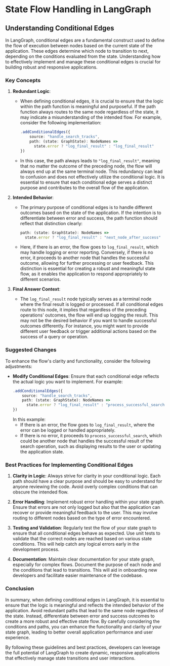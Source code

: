# State Flow Handling in LangGraph

## Understanding Conditional Edges

In LangGraph, conditional edges are a fundamental construct used to define the flow of execution between nodes based on the current state of the application. These edges determine which node to transition to next, depending on the conditions evaluated from the state. Understanding how to effectively implement and manage these conditional edges is crucial for building robust and responsive applications.

### Key Concepts

1. **Redundant Logic**:
   - When defining conditional edges, it is crucial to ensure that the logic within the path function is meaningful and purposeful. If the path function always routes to the same node regardless of the state, it may indicate a misunderstanding of the intended flow. For example, consider the following implementation:
     ```typescript
     .addConditionalEdges({
         source: "handle_search_tracks",
         path: (state: GraphState): NodeNames => 
           state.error ? "log_final_result" : "log_final_result"
     })
     ```
   - In this case, the path always leads to `"log_final_result"`, meaning that no matter the outcome of the preceding node, the flow will always end up at the same terminal node. This redundancy can lead to confusion and does not effectively utilize the conditional logic. It is essential to ensure that each conditional edge serves a distinct purpose and contributes to the overall flow of the application.

2. **Intended Behavior**:
   - The primary purpose of conditional edges is to handle different outcomes based on the state of the application. If the intention is to differentiate between error and success, the path function should reflect that distinction clearly:
     ```typescript
     path: (state: GraphState): NodeNames => 
       state.error ? "log_final_result" : "next_node_after_success"
     ```
   - Here, if there is an error, the flow goes to `log_final_result`, which may handle logging or error reporting. Conversely, if there is no error, it proceeds to another node that handles the successful outcome, allowing for further processing or user feedback. This distinction is essential for creating a robust and meaningful state flow, as it enables the application to respond appropriately to different scenarios.

3. **Final Answer Context**:
   - The `log_final_result` node typically serves as a terminal node where the final result is logged or processed. If all conditional edges route to this node, it implies that regardless of the preceding operations' outcomes, the flow will end up logging the result. This may not be the desired behavior if you want to handle successful outcomes differently. For instance, you might want to provide different user feedback or trigger additional actions based on the success of a query or operation.

### Suggested Changes

To enhance the flow's clarity and functionality, consider the following adjustments:

- **Modify Conditional Edges**: Ensure that each conditional edge reflects the actual logic you want to implement. For example:
  ```typescript
  .addConditionalEdges({
      source: "handle_search_tracks",
      path: (state: GraphState): NodeNames => 
        state.error ? "log_final_result" : "process_successful_search"
  })
  ```
  In this example:
  - If there is an error, the flow goes to `log_final_result`, where the error can be logged or handled appropriately.
  - If there is no error, it proceeds to `process_successful_search`, which could be another node that handles the successful result of the search operation, such as displaying results to the user or updating the application state.

### Best Practices for Implementing Conditional Edges

1. **Clarity in Logic**: Always strive for clarity in your conditional logic. Each path should have a clear purpose and should be easy to understand for anyone reviewing the code. Avoid overly complex conditions that can obscure the intended flow.

2. **Error Handling**: Implement robust error handling within your state graph. Ensure that errors are not only logged but also that the application can recover or provide meaningful feedback to the user. This may involve routing to different nodes based on the type of error encountered.

3. **Testing and Validation**: Regularly test the flow of your state graph to ensure that all conditional edges behave as expected. Use unit tests to validate that the correct nodes are reached based on various state conditions. This will help catch any logical errors early in the development process.

4. **Documentation**: Maintain clear documentation for your state graph, especially for complex flows. Document the purpose of each node and the conditions that lead to transitions. This will aid in onboarding new developers and facilitate easier maintenance of the codebase.

### Conclusion

In summary, when defining conditional edges in LangGraph, it is essential to ensure that the logic is meaningful and reflects the intended behavior of the application. Avoid redundant paths that lead to the same node regardless of the state. Instead, differentiate between error and success outcomes to create a more robust and effective state flow. By carefully considering the conditions and paths, you can enhance the functionality and clarity of your state graph, leading to better overall application performance and user experience.

By following these guidelines and best practices, developers can leverage the full potential of LangGraph to create dynamic, responsive applications that effectively manage state transitions and user interactions.
